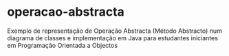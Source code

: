 # operacao-abstracta
Exemplo de representação de Operação Abstracta (Método Abstracto) num diagrama de classes e implementação em Java para estudantes iniciantes em Programação Orientada a Objectos
